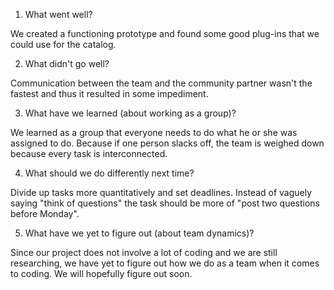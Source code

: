 1.	What went well?

We created a functioning prototype and found some good plug-ins that we could use for the catalog. 

2.	What didn't go well? 

Communication between the team and the community partner wasn't the fastest and thus it resulted in some impediment. 

3.	What have we learned (about working as a group)?

We learned as a group that everyone needs to do what he or she was assigned to do. Because if one person slacks off, the team is weighed down because every task is interconnected. 

4.	What should we do differently next time? 

Divide up tasks more quantitatively and set deadlines. Instead of vaguely saying "think of questions" the task should be more of "post two questions before Monday". 

5.	What have we yet to figure out (about team dynamics)?

Since our project does not involve a lot of coding and we are still researching, we have yet to figure out how we do as a team when it comes to coding. We will hopefully figure out soon. 
